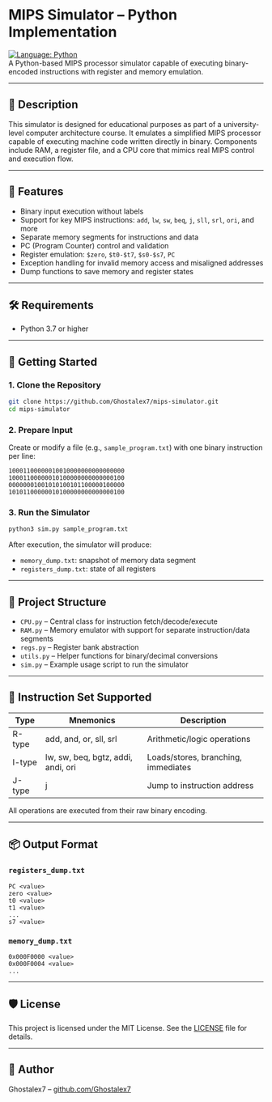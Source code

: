 # MIPS Simulator – Python Implementation

[![Language: Python](https://img.shields.io/badge/language-python-blue.svg)](https://www.python.org/)  
A Python-based MIPS processor simulator capable of executing binary-encoded instructions with register and memory emulation.

---

## 📘 Description
This simulator is designed for educational purposes as part of a university-level computer architecture course. It emulates a simplified MIPS processor capable of executing machine code written directly in binary. Components include RAM, a register file, and a CPU core that mimics real MIPS control and execution flow.

---

## 🔧 Features
- Binary input execution without labels
- Support for key MIPS instructions: `add`, `lw`, `sw`, `beq`, `j`, `sll`, `srl`, `ori`, and more
- Separate memory segments for instructions and data
- PC (Program Counter) control and validation
- Register emulation: `$zero`, `$t0-$t7`, `$s0-$s7`, `PC`
- Exception handling for invalid memory access and misaligned addresses
- Dump functions to save memory and register states

---

## 🛠 Requirements
- Python 3.7 or higher

---

## 🚀 Getting Started

### 1. Clone the Repository
```bash
git clone https://github.com/Ghostalex7/mips-simulator.git
cd mips-simulator
```

### 2. Prepare Input
Create or modify a file (e.g., `sample_program.txt`) with one binary instruction per line:
```
10001100000010010000000000000000
10001100000010100000000000000100
00000001001010100101100000100000
10101100000010100000000000000100
```

### 3. Run the Simulator
```bash
python3 sim.py sample_program.txt
```
After execution, the simulator will produce:
- `memory_dump.txt`: snapshot of memory data segment
- `registers_dump.txt`: state of all registers

---

## 📂 Project Structure
- `CPU.py` – Central class for instruction fetch/decode/execute
- `RAM.py` – Memory emulator with support for separate instruction/data segments
- `regs.py` – Register bank abstraction
- `utils.py` – Helper functions for binary/decimal conversions
- `sim.py` – Example usage script to run the simulator

---

## 💾 Instruction Set Supported
| Type    | Mnemonics         | Description                                |
|---------|-------------------|--------------------------------------------|
| R-type  | add, and, or, sll, srl | Arithmetic/logic operations              |
| I-type  | lw, sw, beq, bgtz, addi, andi, ori | Loads/stores, branching, immediates |
| J-type  | j                 | Jump to instruction address                |

All operations are executed from their raw binary encoding.

---

## 📦 Output Format
### `registers_dump.txt`
```
PC <value>
zero <value>
t0 <value>
t1 <value>
...
s7 <value>
```

### `memory_dump.txt`
```
0x000F0000 <value>
0x000F0004 <value>
...
```

---

## 🛡 License
This project is licensed under the MIT License. See the [LICENSE](LICENSE) file for details.

---

## 👤 Author
Ghostalex7 – [github.com/Ghostalex7](https://github.com/Ghostalex7)
